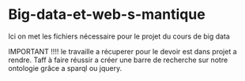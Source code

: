 # Big-data-et-web-s-mantique
Ici on met les fichiers nécessaire pour le projet du cours de big data

IMPORTANT !!!! le travaille a récuperer pour le devoir est dans projet a rendre.
Taff à faire réussir a créer une barre de recherche sur notre ontologie grâce a sparql ou jquery. 
